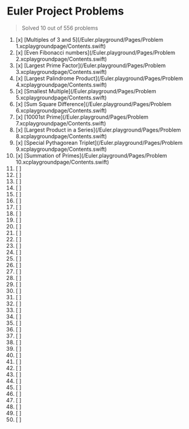 # Euler Project Problems

> Solved 10 out of 556 problems

1. [x] [Multiples of 3 and 5](/Euler.playground/Pages/Problem 1.xcplaygroundpage/Contents.swift)
2. [x] [Even Fibonacci numbers](/Euler.playground/Pages/Problem 2.xcplaygroundpage/Contents.swift)
3. [x] [Largest Prime Factor](/Euler.playground/Pages/Problem 3.xcplaygroundpage/Contents.swift)
4. [x] [Largest Palindrome Product](/Euler.playground/Pages/Problem 4.xcplaygroundpage/Contents.swift)
5. [x] [Smallest Multiple](/Euler.playground/Pages/Problem 5.xcplaygroundpage/Contents.swift)
6. [x] [Sum Square Difference](/Euler.playground/Pages/Problem 6.xcplaygroundpage/Contents.swift)
7. [x] [10001st Prime](/Euler.playground/Pages/Problem 7.xcplaygroundpage/Contents.swift)
8. [x] [Largest Product in a Series](/Euler.playground/Pages/Problem 8.xcplaygroundpage/Contents.swift)
9. [x] [Special Pythagorean Triplet](/Euler.playground/Pages/Problem 9.xcplaygroundpage/Contents.swift)
10. [x] [Summation of Primes](/Euler.playground/Pages/Problem 10.xcplaygroundpage/Contents.swift)
11. [ ] []()
12. [ ] []()
13. [ ] []()
14. [ ] []()
15. [ ] []()
16. [ ] []()
17. [ ] []()
18. [ ] []()
19. [ ] []()
20. [ ] []()
21. [ ] []()
22. [ ] []()
23. [ ] []()
24. [ ] []()
25. [ ] []()
26. [ ] []()
27. [ ] []()
28. [ ] []()
29. [ ] []()
30. [ ] []()
31. [ ] []()
32. [ ] []()
33. [ ] []()
34. [ ] []()
35. [ ] []()
36. [ ] []()
37. [ ] []()
38. [ ] []()
39. [ ] []()
40. [ ] []()
41. [ ] []()
42. [ ] []()
43. [ ] []()
44. [ ] []()
45. [ ] []()
46. [ ] []()
47. [ ] []()
48. [ ] []()
49. [ ] []()
50. [ ] []()